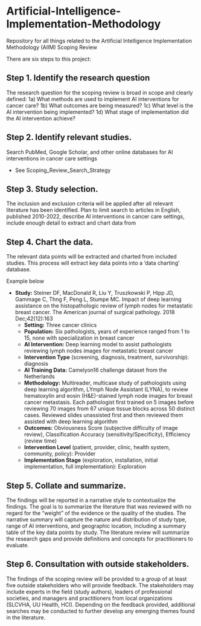 # Artificial-Intelligence-Implementation-Methodology 
Repository for all things related to the Artificial Intelligence Implementation Methodology (AIIM) Scoping Review

There are six steps to this project: 

## Step 1. Identify the research question
The research question for the scoping review is broad in scope and clearly defined: 
  1a) What methods are used to implement AI interventions for cancer care? 
  1b) What outcomes are being measured? 
  1c) What level is the AI intervention being implemented? 
  1d) What stage of implementation did the AI intervention achieve?


## Step 2. Identify relevant studies. 
Search PubMed, Google Scholar, and other online databases for AI interventions in cancer care settings
  - See Scoping_Review_Search_Strategy


## Step 3. Study selection. 
The inclusion and exclusion criteria will be applied after all relevant literature has been identified.
Plan to limit search to articles in English, published 2010-2022, describe AI interventions in cancer care settings, include enough detail to extract and chart data from


## Step 4. Chart the data. 
The relevant data points will be extracted and charted from included studies. This process will extract key data points into a ‘data charting’ database. 
  
  Example below
  - **Study:** Steiner DF, MacDonald R, Liu Y, Truszkowski P, Hipp JD, Gammage C, Thng F, Peng L, Stumpe MC. Impact of deep learning assistance 
      on the histopathologic review of lymph nodes for metastatic breast cancer. The American journal of surgical pathology. 2018 Dec;42(12):163
      - **Setting:** Three cancer clinics 
      - **Population:**  Six pathologists, years of experience ranged from 1 to 15, none with specialization in breast cancer
      - **AI Intervention:** Deep learning model to assist pathologists reviewing lymph nodes images for metastatic breast cancer
      - **Intervention Type** (screening, diagnosis, treatment, survivorship): diagnosis 
      - **AI Training Data:** Camelyon16 challenge dataset from the Netherlands		 	 	 	
      - **Methodology:** Multireader, multicase study of pathologists using deep learning algorithm, LYmph Node Assistant (LYNA), to review hematoxylin and 
      eosin (H&E)-stained lymph node images for breast cancer metastasis. Each pathologist first trained on 5 images before reviewing 70 images from 67 unique
      tissue blocks across 50 distinct cases. Reviewed slides unassisted first and then reviewed them assisted with deep learning algorithm 
      - **Outcomes:** Obviousness Score (subjective difficulty of image review), Classification Accuracy (sensitivity/Specificity), Efficiency (review time)
      - **Intervention Level** (patient, provider, clinic, health system, community, policy): Provider
      - **Implementation Stage** (exploration, installation, initial implementation, full implementation): Exploration
     
     
## Step 5. Collate and summarize. 
The findings will be reported in a narrative style to contextualize the findings. The goal is to summarize the literature that was reviewed with no regard for the “weight” of the evidence or the quality of the studies. The narrative summary will capture the nature and distribution of study type, range of AI interventions, and geographic location, including a summary table of the key data points by study. The literature review will summarize the research gaps and provide definitions and concepts for practitioners to evaluate.


## Step 6. Consultation with outside stakeholders. 
The findings of the scoping review will be provided to a group of at least five outside stakeholders who will provide feedback. The stakeholders may include experts in the field (study authors), leaders of professional societies, and managers and practitioners from local organizations (SLCVHA, UU Health, HCI). Depending on the feedback provided, additional searches may be conducted to further develop any emerging themes found in the literature. 



